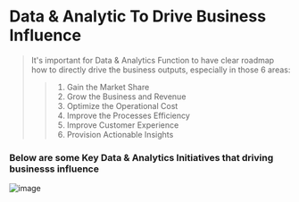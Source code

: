 # Data & Analytic To Drive Business Influence
> It's important for Data & Analytics Function to have clear roadmap how to directly drive the business outputs, especially in those 6 areas:
>> 1. Gain the Market Share
>> 2. Grow the Business and Revenue
>> 3. Optimize the Operational Cost
>> 4. Improve the Processes Efficiency
>> 5. Improve Customer Experience
>> 6. Provision Actionable Insights

### Below are some Key Data & Analytics Initiatives that driving businesss influence
![image](https://user-images.githubusercontent.com/23344558/153520737-19a39bdf-1302-406f-a41e-a04b76bcb522.png)
